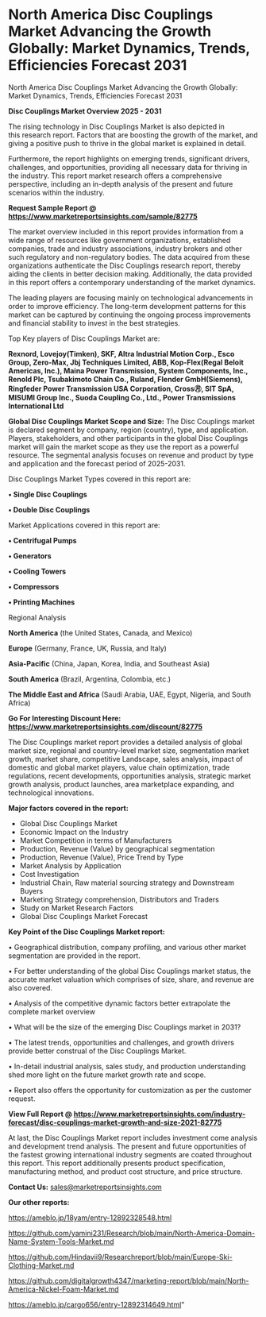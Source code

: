 # North America Disc Couplings Market Advancing the Growth Globally: Market Dynamics, Trends, Efficiencies Forecast 2031
North America Disc Couplings Market Advancing the Growth Globally: Market Dynamics, Trends, Efficiencies Forecast 2031

<Strong> Disc Couplings Market Overview 2025 - 2031</strong>

The rising technology in Disc Couplings Market is also depicted in this research report. Factors that are boosting the growth of the market, and giving a positive push to thrive in the global market is explained in detail.

Furthermore, the report highlights on emerging trends, significant drivers, challenges, and opportunities, providing all necessary data for thriving in the industry. This report market research offers a comprehensive perspective, including an in-depth analysis of the present and future scenarios within the industry.

<strong>Request Sample Report @ <a href=https://www.marketreportsinsights.com/sample/82775>https://www.marketreportsinsights.com/sample/82775</a></strong>

The market overview included in this report provides information from a wide range of resources like government organizations, established companies, trade and industry associations, industry brokers and other such regulatory and non-regulatory bodies. The data acquired from these organizations authenticate the Disc Couplings research report, thereby aiding the clients in better decision making. Additionally, the data provided in this report offers a contemporary understanding of the market dynamics.

The leading players are focusing mainly on technological advancements in order to improve efficiency. The long-term development patterns for this market can be captured by continuing the ongoing process improvements and financial stability to invest in the best strategies.

Top Key players of Disc Couplings Market are:

<strong>Rexnord, Lovejoy(Timken), SKF, Altra Industrial Motion Corp., Esco Group, Zero-Max, Jbj Techniques Limited, ABB, Kop-Flex(Regal Beloit Americas, Inc.), Maina Power Transmission, System Components, Inc., Renold Plc, Tsubakimoto Chain Co., Ruland, Flender GmbH(Siemens), Ringfeder Power Transmission USA Corporation, Cross㊊, SIT SpA, MISUMI Group Inc., Suoda Coupling Co., Ltd., Power Transmissions International Ltd</strong>

<strong><b>Global Disc Couplings Market Scope and Size:</b></strong>
The Disc Couplings market is declared segment by company, region (country), type, and application. Players, stakeholders, and other participants in the global Disc Couplings market will gain the market scope as they use the report as a powerful resource. The segmental analysis focuses on revenue and product by type and application and the forecast period of 2025-2031.

Disc Couplings Market Types covered in this report are:

<strong>• Single Disc Couplings

• Double Disc Couplings</strong>

Market Applications covered in this report are:

<strong>• Centrifugal Pumps

• Generators

• Cooling Towers

• Compressors

• Printing Machines</strong> 

Regional Analysis

<strong>North America</strong> (the United States, Canada, and Mexico)

<strong>Europe</strong> (Germany, France, UK, Russia, and Italy)

<strong>Asia-Pacific</strong> (China, Japan, Korea, India, and Southeast Asia)

<strong>South America</strong> (Brazil, Argentina, Colombia, etc.)

<strong>The Middle East and Africa</strong> (Saudi Arabia, UAE, Egypt, Nigeria, and South Africa)

<strong>Go For Interesting Discount Here: <a href=https://www.marketreportsinsights.com/discount/82775>https://www.marketreportsinsights.com/discount/82775</a></strong>

The Disc Couplings market report provides a detailed analysis of global market size, regional and country-level market size, segmentation market growth, market share, competitive Landscape, sales analysis, impact of domestic and global market players, value chain optimization, trade regulations, recent developments, opportunities analysis, strategic market growth analysis, product launches, area marketplace expanding, and technological innovations.

<strong><b>Major factors covered in the report:</b></strong>
<ul>
  <li>Global Disc Couplings Market </li>
  <li>Economic Impact on the Industry</li>
  <li>Market Competition in terms of Manufacturers</li>
  <li>Production, Revenue (Value) by geographical segmentation</li>
  <li>Production, Revenue (Value), Price Trend by Type</li>
  <li>Market Analysis by Application</li>
  <li>Cost Investigation</li>
  <li>Industrial Chain, Raw material sourcing strategy and Downstream Buyers</li>
  <li>Marketing Strategy comprehension, Distributors and Traders</li>
  <li>Study on Market Research Factors</li>
  <li>Global Disc Couplings Market Forecast</li>
</ul>

<strong><b>Key Point of the Disc Couplings Market report:</b></strong>

• Geographical distribution, company profiling, and various other market segmentation are provided in the report.

• For better understanding of the global Disc Couplings market status, the accurate market valuation which comprises of size, share, and revenue are also covered.

• Analysis of the competitive dynamic factors better extrapolate the complete market overview

• What will be the size of the emerging Disc Couplings market in 2031?

• The latest trends, opportunities and challenges, and growth drivers provide better construal of the Disc Couplings Market.

• In-detail industrial analysis, sales study, and production understanding shed more light on the future market growth rate and scope.

• Report also offers the opportunity for customization as per the customer request.

<strong><b>View Full Report @ <a href=https://www.marketreportsinsights.com/industry-forecast/disc-couplings-market-growth-and-size-2021-82775>https://www.marketreportsinsights.com/industry-forecast/disc-couplings-market-growth-and-size-2021-82775</a></b></strong>


At last, the Disc Couplings Market report includes investment come analysis and development trend analysis. The present and future opportunities of the fastest growing international industry segments are coated throughout this report. This report additionally presents product specification, manufacturing method, and product cost structure, and price structure.

<strong>Contact Us:</strong>
sales@marketreportsinsights.com

<strong>Our other reports:</strong>

<a href=https://ameblo.jp/18yam/entry-12892328548.html>https://ameblo.jp/18yam/entry-12892328548.html</a>

<a href=https://github.com/yamini231/Research/blob/main/North-America-Domain-Name-System-Tools-Market.md>https://github.com/yamini231/Research/blob/main/North-America-Domain-Name-System-Tools-Market.md</a>

<a href=https://github.com/Hindavii9/Researchreport/blob/main/Europe-Ski-Clothing-Market.md>https://github.com/Hindavii9/Researchreport/blob/main/Europe-Ski-Clothing-Market.md</a>

<a href=https://github.com/digitalgrowth4347/marketing-report/blob/main/North-America-Nickel-Foam-Market.md>https://github.com/digitalgrowth4347/marketing-report/blob/main/North-America-Nickel-Foam-Market.md</a>

<a href=https://ameblo.jp/cargo656/entry-12892314649.html>https://ameblo.jp/cargo656/entry-12892314649.html</a>"
